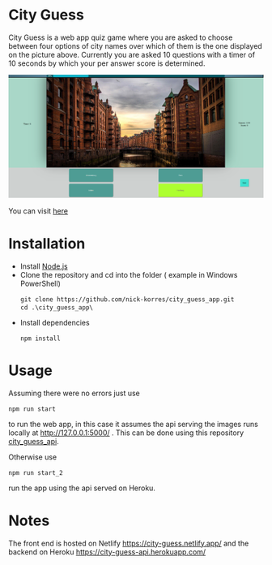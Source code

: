 # City Guess 

City Guess is a web app quiz game where you are asked to choose between four options of city names over which of them is the one displayed on the picture above.
Currently you are asked 10 questions with a timer of 10 seconds by which your per answer score is determined.

<p align="center">
  <img src="./src/assets/example.png" alt="Example" width="800">
</p>


You can visit [here](https://city-guess.netlify.app/)
# Installation

* Install [Node.js](https://nodejs.org)
* Clone the repository and cd into the folder ( example in Windows PowerShell)
  ```
  git clone https://github.com/nick-korres/city_guess_app.git
  cd .\city_guess_app\
  ```
* Install dependencies
  ```
  npm install 
  ```
  
# Usage
  Assuming there were no errors just use
  ```
  npm run start
  ```
  to run the web app, in this case it assumes the api serving the images runs locally at http://127.0.0.1:5000/  .
  This can be done using this repository [city_guess_api](https://github.com/nick-korres/city_guess_api.gi).
  
  Otherwise use 
  ```
  npm run start_2
  ```  
  run the app using the api served on Heroku. 

# Notes
  The front end is hosted on Netlify https://city-guess.netlify.app/
  and the backend on Heroku https://city-guess-api.herokuapp.com/

